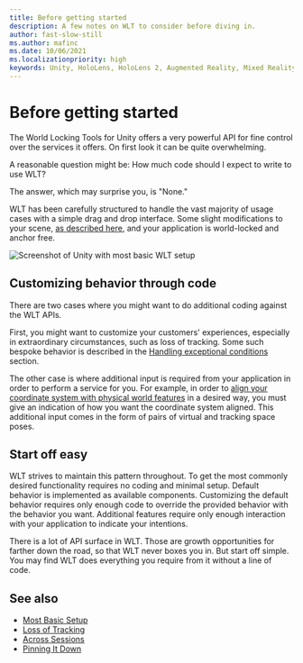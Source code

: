 ```yaml
---
title: Before getting started
description: A few notes on WLT to consider before diving in.
author: fast-slow-still
ms.author: mafinc
ms.date: 10/06/2021
ms.localizationpriority: high
keywords: Unity, HoloLens, HoloLens 2, Augmented Reality, Mixed Reality, ARCore, ARKit, development, MRTK
---
```


# Before getting started

The World Locking Tools for Unity offers a very powerful API for fine control over the services it offers. On first look it can be quite overwhelming.

A reasonable question might be: How much code should I expect to write to use WLT?

The answer, which may surprise you, is "None."

WLT has been carefully structured to handle the vast majority of usage cases with a simple drag and drop interface. Some slight modifications to your scene, [as described here](JustWorldLock.md), and your application is world-locked and anchor free.

![Screenshot of Unity with most basic WLT setup](~/DocGen/Images/Screens/BasicSetup.jpg)

## Customizing behavior through code

There are two cases where you might want to do additional coding against the WLT APIs.

First, you might want to customize your customers' experiences, especially in extraordinary circumstances, such as loss of tracking. Some such bespoke behavior is described in the [Handling exceptional conditions](LossOfTracking.md) section.

The other case is where additional input is required from your application in order to perform a service for you. For example, in order to [align your coordinate system with physical world features](AlignMyCoordinates.md) in a desired way, you must give an indication of how you want the coordinate system aligned. This additional input comes in the form of pairs of virtual and tracking space poses.

## Start off easy

WLT strives to maintain this pattern throughout. To get the most commonly desired functionality requires no coding and minimal setup. Default behavior is implemented as available components. Customizing the default behavior requires only enough code to override the provided behavior with the behavior you want. Additional features require only enough interaction with your application to indicate your intentions.

There is a lot of API surface in WLT. Those are growth opportunities for farther down the road, so that WLT never boxes you in. But start off simple. You may find WLT does everything you require from it without a line of code.

## See also

* [Most Basic Setup](JustWorldLock.md)
* [Loss of Tracking](LossOfTracking.md)
* [Across Sessions](PersistenceTricks.md)
* [Pinning It Down](AlignMyCoordinates.md)
